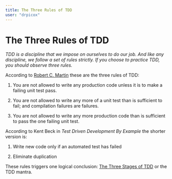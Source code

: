 ```yaml
---
title: The Three Rules of TDD
user: "drpicox"
---
```


# The Three Rules of TDD

_TDD is a discipline that we impose on ourselves to do our job. And like any discipline, we follow a set of rules strictly. If you choose to practice TDD, you should observe three rules._

According to 
[Robert C. Martin](http://www.butunclebob.com/ArticleS.UncleBob.TheThreeRulesOfTdd)
these are the three rules of TDD:

1. You are not allowed to write any production code unless it is to make a failing unit test pass.

2. You are not allowed to write any more of a unit test than is sufficient to fail; and compilation failures are failures.

3. You are not allowed to write any more production code than is sufficient to pass the one failing unit test.

According to Kent Beck in _Test Driven Development By Example_ the shorter version is:

1. Write new code only if an automated test has failed

2. Eliminate duplication

These rules triggers one logical conclusion: [The Three Stages of TDD](/testing/thethreestagesoftdd) or the TDD mantra.